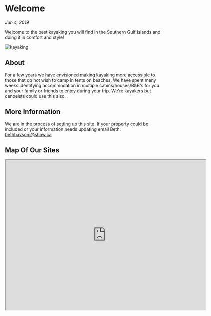 # Welcome

*Jun 4, 2019*

Welcome to the best kayaking you will find in the Southern Gulf Islands and doing it in comfort and style!

![kayaking](https://kayakfriendly.com/img/12.jpg)

## About

For a few years we have envisioned making kayaking more accessible to those that do not wish to camp
in tents on beaches. We have spent many weeks identifying accommodation in multiple
cabins/houses/B&B's for you and your family or friends to enjoy during your trip. We're kayakers but canoeists could use this also.

## More Information

We are in the process of setting up this site. If your property could be included or your information needs updating email Beth:   bethhaysom@shaw.ca 

## Map Of Our Sites

<iframe src="https://www.google.com/maps/d/embed?mid=1cRm9rBLq9bzLeRG05hVeY_ndT23i-mi9" width="640" height="480"></iframe>

